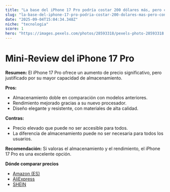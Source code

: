 ```yaml
---
title: "La base del iPhone 17 Pro podría costar 200 dólares más, pero con el doble de almacenamiento."
slug: "la-base-del-iphone-17-pro-podria-costar-200-dolares-mas-pero-con-el-doble-de-alm"
date: "2025-09-04T15:04:34.348Z"
niche: "tecnologia"
score: 1
hero: "https://images.pexels.com/photos/28593318/pexels-photo-28593318.jpeg?auto=compress&cs=tinysrgb&fit=crop&h=627&w=1200&auto=compress&cs=tinysrgb&w=1024&h=576&fit=crop"
---
```


# Mini-Review del iPhone 17 Pro

**Resumen:** El iPhone 17 Pro ofrece un aumento de precio significativo, pero justificado por su mayor capacidad de almacenamiento.

**Pros:**  
- Almacenamiento doble en comparación con modelos anteriores.  
- Rendimiento mejorado gracias a su nuevo procesador.  
- Diseño elegante y resistente, con materiales de alta calidad.

**Contras:**  
- Precio elevado que puede no ser accesible para todos.  
- La diferencia de almacenamiento puede no ser necesaria para todos los usuarios.

**Recomendación:** Si valoras el almacenamiento y el rendimiento, el iPhone 17 Pro es una excelente opción.

**Dónde comparar precios**
- [Amazon (ES)](https://www.amazon.es/s?k=La+base+del+iPhone+17+Pro+podr%C3%ADa+costar+200+d%C3%B3lares+m%C3%A1s%2C+pero+con+el+doble+de+almacenamiento.&language=es_ES&tag=teknovashop25-21)
- [AliExpress](https://es.aliexpress.com/wholesale?SearchText=La+base+del+iPhone+17+Pro+podr%C3%ADa+costar+200+d%C3%B3lares+m%C3%A1s%2C+pero+con+el+doble+de+almacenamiento.)
- [SHEIN](https://es.shein.com/pdsearch?keyword=La+base+del+iPhone+17+Pro+podr%C3%ADa+costar+200+d%C3%B3lares+m%C3%A1s%2C+pero+con+el+doble+de+almacenamiento.)
